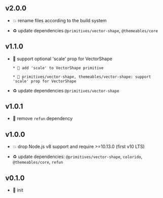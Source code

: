 ## v2.0.0

* 💥 rename files according to the build system

* ♻️ update dependencies `@primitives/vector-shape`, `@themeables/core`

## v1.1.0

* 🌱 support optional 'scale' prop for VectorShape

  ```
  * 🚧 add 'scale' to VectorShape primitive
  
  * 🌱 primitives/vector-shape, themeables/vector-shape: support 'scale' prop for VectorShape
  ```

* ♻️ update dependencies `@primitives/vector-shape`

## v1.0.1

* 🐞 remove `refun` dependency

## v1.0.0

* 💥 drop Node.js v8 support and require >=10.13.0 (first v10 LTS)

* ♻️ update dependencies: `@primitives/vector-shape`, `colorido`, `@themeables/core`, `refun`

## v0.1.0

* 🐣 init
